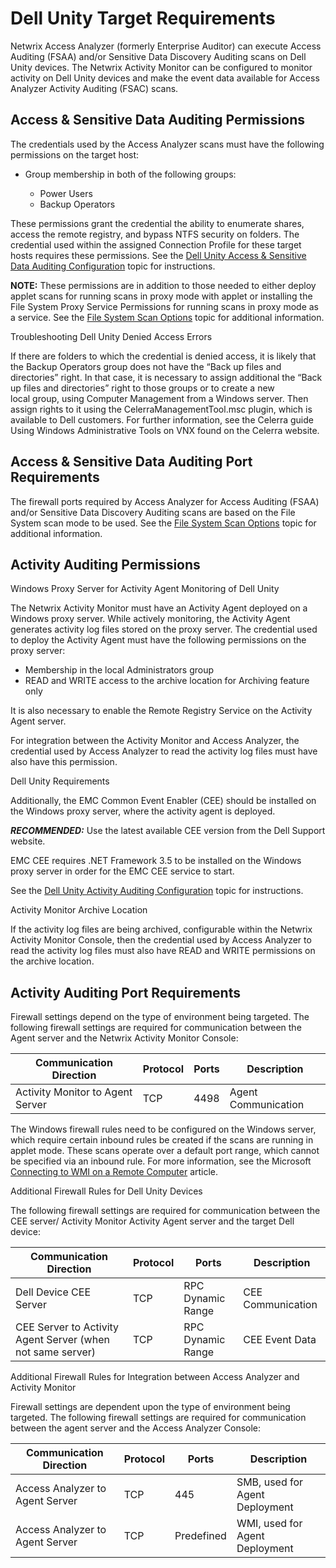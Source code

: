 # Dell Unity Target Requirements

Netwrix Access Analyzer (formerly Enterprise Auditor) can execute Access Auditing (FSAA) and/or
Sensitive Data Discovery Auditing scans on Dell Unity devices. The Netwrix Activity Monitor can be
configured to monitor activity on Dell Unity devices and make the event data available for Access
Analyzer Activity Auditing (FSAC) scans.

## Access & Sensitive Data Auditing Permissions

The credentials used by the Access Analyzer scans must have the following permissions on the target
host:

- Group membership in both of the following groups:

  - Power Users
  - Backup Operators

These permissions grant the credential the ability to enumerate shares, access the remote registry,
and bypass NTFS security on folders. The credential used within the assigned Connection Profile for
these target hosts requires these permissions. See the
[Dell Unity Access & Sensitive Data Auditing Configuration](/docs/accessanalyzer/12.0/configuration/data-sources/dellunity/access.md) topic for instructions.

**NOTE:** These permissions are in addition to those needed to either deploy applet scans for
running scans in proxy mode with applet or installing the File System Proxy Service Permissions for
running scans in proxy mode as a service. See the
[File System Scan Options](/docs/accessanalyzer/12.0/getting-started/requirements/solutions/filesystem/scanoptions.md)
topic for additional information.

Troubleshooting Dell Unity Denied Access Errors

If there are folders to which the credential is denied access, it is likely that the Backup
Operators group does not have the “Back up files and directories” right. In that case, it is
necessary to assign additional the “Back up files and directories” right to those groups or to
create a new local group, using Computer Management from a Windows server. Then assign rights to it
using the CelerraManagementTool.msc plugin, which is available to Dell customers. For further
information, see the Celerra guide Using Windows Administrative Tools on VNX found on the Celerra
website.

## Access & Sensitive Data Auditing Port Requirements

The firewall ports required by Access Analyzer for Access Auditing (FSAA) and/or Sensitive Data
Discovery Auditing scans are based on the File System scan mode to be used. See the
[File System Scan Options](/docs/accessanalyzer/12.0/getting-started/requirements/solutions/filesystem/scanoptions.md)
topic for additional information.

## Activity Auditing Permissions

Windows Proxy Server for Activity Agent Monitoring of Dell Unity

The Netwrix Activity Monitor must have an Activity Agent deployed on a Windows proxy server. While
actively monitoring, the Activity Agent generates activity log files stored on the proxy server. The
credential used to deploy the Activity Agent must have the following permissions on the proxy
server:

- Membership in the local Administrators group
- READ and WRITE access to the archive location for Archiving feature only

It is also necessary to enable the Remote Registry Service on the Activity Agent server.

For integration between the Activity Monitor and Access Analyzer, the credential used by Access
Analyzer to read the activity log files must have also have this permission.

Dell Unity Requirements

Additionally, the EMC Common Event Enabler (CEE) should be installed on the Windows proxy server,
where the activity agent is deployed.

**_RECOMMENDED:_** Use the latest available CEE version from the Dell Support website.

EMC CEE requires .NET Framework 3.5 to be installed on the Windows proxy server in order for the EMC
CEE service to start.

See the [Dell Unity Activity Auditing Configuration](/docs/accessanalyzer/12.0/configuration/data-sources/dellunity/activity.md) topic for instructions.

Activity Monitor Archive Location

If the activity log files are being archived, configurable within the Netwrix Activity Monitor
Console, then the credential used by Access Analyzer to read the activity log files must also have
READ and WRITE permissions on the archive location.

## Activity Auditing Port Requirements

Firewall settings depend on the type of environment being targeted. The following firewall settings
are required for communication between the Agent server and the Netwrix Activity Monitor Console:

| Communication Direction          | Protocol | Ports | Description         |
| -------------------------------- | -------- | ----- | ------------------- |
| Activity Monitor to Agent Server | TCP      | 4498  | Agent Communication |

The Windows firewall rules need to be configured on the Windows server, which require certain
inbound rules be created if the scans are running in applet mode. These scans operate over a default
port range, which cannot be specified via an inbound rule. For more information, see the Microsoft
[Connecting to WMI on a Remote Computer](<https://msdn.microsoft.com/en-us/library/windows/desktop/aa389290(v=vs.85).aspx>)
article.

Additional Firewall Rules for Dell Unity Devices

The following firewall settings are required for communication between the CEE server/ Activity
Monitor Activity Agent server and the target Dell device:

| Communication Direction                                    | Protocol | Ports             | Description       |
| ---------------------------------------------------------- | -------- | ----------------- | ----------------- |
| Dell Device CEE Server                                     | TCP      | RPC Dynamic Range | CEE Communication |
| CEE Server to Activity Agent Server (when not same server) | TCP      | RPC Dynamic Range | CEE Event Data    |

Additional Firewall Rules for Integration between Access Analyzer and Activity Monitor

Firewall settings are dependent upon the type of environment being targeted. The following firewall
settings are required for communication between the agent server and the Access Analyzer Console:

| Communication Direction         | Protocol | Ports      | Description                    |
| ------------------------------- | -------- | ---------- | ------------------------------ |
| Access Analyzer to Agent Server | TCP      | 445        | SMB, used for Agent Deployment |
| Access Analyzer to Agent Server | TCP      | Predefined | WMI, used for Agent Deployment |
